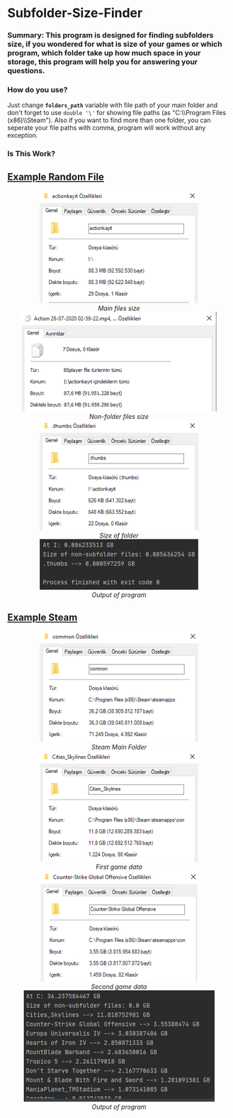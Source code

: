 <h1><b>Subfolder-Size-Finder</b></h1>
<h3>Summary: This program is designed for finding subfolders size, if you wondered for what is size of your games or which program, which folder take up how much space in your storage, this program will help you for answering your questions.</h3>
<h3>How do you use?</h3>
<p>Just change <code><b>folders_path</b></code> variable with file path of your main folder and don't forget to use <code>double '\'</code> for showing file paths (as "C:\\Program Files (x86)\\Steam"). Also if you want to find more than one folder, you can seperate your file paths with comma, program will work without any exception.</p>
<h3><b>Is This Work?</b></h3>
<h2><u>Example Random File</u></h2>
<p align="center"><i><img src="https://github.com/mguluerler/Subfolder-Size-Finder/blob/main/figures/mainfilesize1.png"><br>Main files size<br>
                  <img src="https://github.com/mguluerler/Subfolder-Size-Finder/blob/main/figures/nonfolderfilesize1.png"><br>Non-folder files size<br>
                  <img src="https://github.com/mguluerler/Subfolder-Size-Finder/blob/main/figures/thumbsfilesize1.png"><br>Size of folder<br>
                  <img src="https://github.com/mguluerler/Subfolder-Size-Finder/blob/main/figures/output1.png"><br>Output of program<br></i></p>
<h2><u>Example Steam</u></h2>
<p align="center"><i><img src="https://github.com/mguluerler/Subfolder-Size-Finder/blob/main/figures/main_steam.png"><br>Steam Main Folder<br>
                  <img src="https://github.com/mguluerler/Subfolder-Size-Finder/blob/main/figures/cities_steam.png"><br>First game data<br>
                  <img src="https://github.com/mguluerler/Subfolder-Size-Finder/blob/main/figures/csgo_steam.png"><br>Second game data<br>
                  <img src="https://github.com/mguluerler/Subfolder-Size-Finder/blob/main/figures/output_steam.png"><br>Output of program</i></p>
